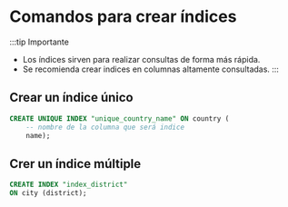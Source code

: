 # Comandos para crear índices

:::tip Importante
* Los índices sirven para realizar consultas de forma más rápida.
* Se recomienda crear indices en columnas altamente consultadas.
:::


## Crear un índice único

```sql
CREATE UNIQUE INDEX "unique_country_name" ON country (
	-- nombre de la columna que será indice
	name);
```

## Crer un índice múltiple

```sql
CREATE INDEX "index_district"
ON city (district);
```